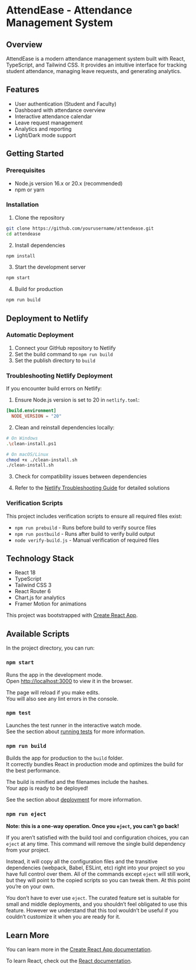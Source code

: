 # AttendEase - Attendance Management System

## Overview
AttendEase is a modern attendance management system built with React, TypeScript, and Tailwind CSS. It provides an intuitive interface for tracking student attendance, managing leave requests, and generating analytics.

## Features
- User authentication (Student and Faculty)
- Dashboard with attendance overview
- Interactive attendance calendar
- Leave request management
- Analytics and reporting
- Light/Dark mode support

## Getting Started

### Prerequisites
- Node.js version 16.x or 20.x (recommended)
- npm or yarn

### Installation

1. Clone the repository
```bash
git clone https://github.com/yourusername/attendease.git
cd attendease
```

2. Install dependencies
```bash
npm install
```

3. Start the development server
```bash
npm start
```

4. Build for production
```bash
npm run build
```

## Deployment to Netlify

### Automatic Deployment
1. Connect your GitHub repository to Netlify
2. Set the build command to `npm run build`
3. Set the publish directory to `build`

### Troubleshooting Netlify Deployment

If you encounter build errors on Netlify:

1. Ensure Node.js version is set to 20 in `netlify.toml`:
```toml
[build.environment]
  NODE_VERSION = "20"
```

2. Clean and reinstall dependencies locally:
```bash
# On Windows
.\clean-install.ps1

# On macOS/Linux
chmod +x ./clean-install.sh
./clean-install.sh
```

3. Check for compatibility issues between dependencies

4. Refer to the [Netlify Troubleshooting Guide](./NETLIFY_TROUBLESHOOTING.md) for detailed solutions

### Verification Scripts

This project includes verification scripts to ensure all required files exist:

- `npm run prebuild` - Runs before build to verify source files
- `npm run postbuild` - Runs after build to verify build output
- `node verify-build.js` - Manual verification of required files

## Technology Stack
- React 18
- TypeScript
- Tailwind CSS 3
- React Router 6
- Chart.js for analytics
- Framer Motion for animations

This project was bootstrapped with [Create React App](https://github.com/facebook/create-react-app).

## Available Scripts

In the project directory, you can run:

### `npm start`

Runs the app in the development mode.\
Open [http://localhost:3000](http://localhost:3000) to view it in the browser.

The page will reload if you make edits.\
You will also see any lint errors in the console.

### `npm test`

Launches the test runner in the interactive watch mode.\
See the section about [running tests](https://facebook.github.io/create-react-app/docs/running-tests) for more information.

### `npm run build`

Builds the app for production to the `build` folder.\
It correctly bundles React in production mode and optimizes the build for the best performance.

The build is minified and the filenames include the hashes.\
Your app is ready to be deployed!

See the section about [deployment](https://facebook.github.io/create-react-app/docs/deployment) for more information.

### `npm run eject`

**Note: this is a one-way operation. Once you `eject`, you can’t go back!**

If you aren’t satisfied with the build tool and configuration choices, you can `eject` at any time. This command will remove the single build dependency from your project.

Instead, it will copy all the configuration files and the transitive dependencies (webpack, Babel, ESLint, etc) right into your project so you have full control over them. All of the commands except `eject` will still work, but they will point to the copied scripts so you can tweak them. At this point you’re on your own.

You don’t have to ever use `eject`. The curated feature set is suitable for small and middle deployments, and you shouldn’t feel obligated to use this feature. However we understand that this tool wouldn’t be useful if you couldn’t customize it when you are ready for it.

## Learn More

You can learn more in the [Create React App documentation](https://facebook.github.io/create-react-app/docs/getting-started).

To learn React, check out the [React documentation](https://reactjs.org/).
